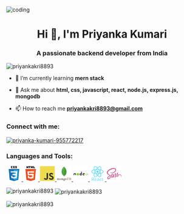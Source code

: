 <img align="center" alt="coding" width="130" src="https://repository-images.githubusercontent.com/468905916/90ca25d9-022e-4a73-97df-fcf49082363a">

<h1 align="center">Hi 👋, I'm Priyanka Kumari</h1>
<h3 align="center">A passionate backend developer from India</h3>
<!-- <img align="right" alt="coding" width="400" src="https://repository-images.githubusercontent.com/468905916/90ca25d9-022e-4a73-97df-fcf49082363a">
 -->
<p align="left"> <img src="https://komarev.com/ghpvc/?username=priyankakri8893&label=Profile%20views&color=0e75b6&style=flat" alt="priyankakri8893" /> </p>

- 🌱 I’m currently learning **mern stack**

- 💬 Ask me about **html, css, javascript, react, node.js, express.js, mongodb**

- 📫 How to reach me **priyankakri8893@gmail.com**

<h3 align="left">Connect with me:</h3>
<p align="left">
<a href="https://linkedin.com/in/priyanka-kumari-955772217" target="blank"><img align="center" src="https://raw.githubusercontent.com/rahuldkjain/github-profile-readme-generator/master/src/images/icons/Social/linked-in-alt.svg" alt="priyanka-kumari-955772217" height="30" width="40" /></a>
</p>

<h3 align="left">Languages and Tools:</h3>
<p align="left"> <a href="https://www.w3schools.com/css/" target="_blank" rel="noreferrer"> <img src="https://raw.githubusercontent.com/devicons/devicon/master/icons/css3/css3-original-wordmark.svg" alt="css3" width="40" height="40"/> </a> <a href="https://www.w3.org/html/" target="_blank" rel="noreferrer"> <img src="https://raw.githubusercontent.com/devicons/devicon/master/icons/html5/html5-original-wordmark.svg" alt="html5" width="40" height="40"/> </a> <a href="https://developer.mozilla.org/en-US/docs/Web/JavaScript" target="_blank" rel="noreferrer"> <img src="https://raw.githubusercontent.com/devicons/devicon/master/icons/javascript/javascript-original.svg" alt="javascript" width="40" height="40"/> </a> <a href="https://www.mongodb.com/" target="_blank" rel="noreferrer"> <img src="https://raw.githubusercontent.com/devicons/devicon/master/icons/mongodb/mongodb-original-wordmark.svg" alt="mongodb" width="40" height="40"/> </a> <a href="https://nodejs.org" target="_blank" rel="noreferrer"> <img src="https://raw.githubusercontent.com/devicons/devicon/master/icons/nodejs/nodejs-original-wordmark.svg" alt="nodejs" width="40" height="40"/> </a> <a href="https://reactjs.org/" target="_blank" rel="noreferrer"> <img src="https://raw.githubusercontent.com/devicons/devicon/master/icons/react/react-original-wordmark.svg" alt="react" width="40" height="40"/> </a> <a href="https://sass-lang.com" target="_blank" rel="noreferrer"> <img src="https://raw.githubusercontent.com/devicons/devicon/master/icons/sass/sass-original.svg" alt="sass" width="40" height="40"/> </a> </p>

<p><img align="left" src="https://github-readme-stats.vercel.app/api/top-langs?username=priyankakri8893&show_icons=true&locale=en&layout=compact" alt="priyankakri8893" /></p>

<p>&nbsp;<img align="center" src="https://github-readme-stats.vercel.app/api?username=priyankakri8893&show_icons=true&locale=en" alt="priyankakri8893" /></p>

<p><img align="center" src="https://github-readme-streak-stats.herokuapp.com/?user=priyankakri8893&" alt="priyankakri8893" /></p>
